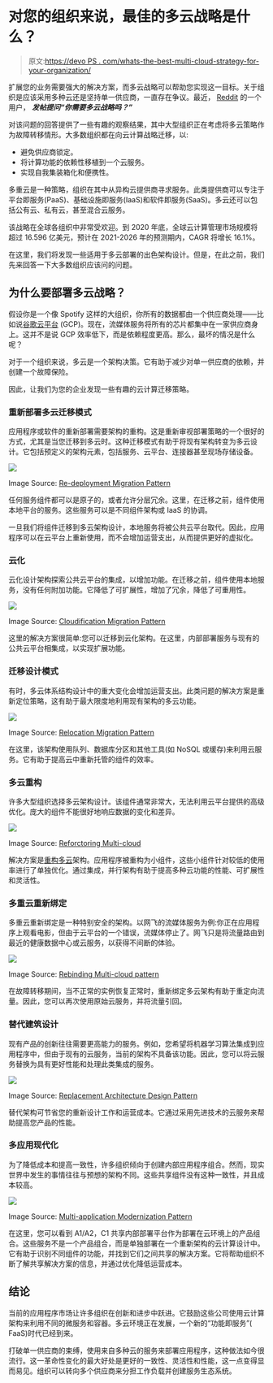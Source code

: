 # 对您的组织来说，最佳的多云战略是什么？

> 原文:[https://devo PS . com/whats-the-best-multi-cloud-strategy-for-your-organization/](https://devops.com/whats-the-best-multi-cloud-strategy-for-your-organization/)

扩展您的业务需要强大的解决方案，而多云战略可以帮助您实现这一目标。关于组织是应该采用多种云还是坚持单一供应商，一直存在争议。最近， [Reddit](https://www.reddit.com/r/devops/comments/ecpjau/do_you_really_need_multicloud_strategy/) 的一个用户， ***发帖提问“你需要多云战略吗？”***

对该问题的回答提供了一些有趣的观察结果，其中大型组织正在考虑将多云策略作为故障转移情形。大多数组织都在向云计算战略迁移，以:

*   避免供应商锁定。
*   将计算功能的依赖性移植到一个云服务。
*   实现自我集装箱化和便携性。

多重云是一种策略，组织在其中从异构云提供商寻求服务。此类提供商可以专注于平台即服务(PaaS)、基础设施即服务(IaaS)和软件即服务(SaaS)。多云还可以包括公有云、私有云，甚至混合云服务。

该战略在全球各组织中非常受欢迎。到 2020 年底，全球云计算管理市场规模将超过 16.596 亿美元，预计在 2021-2026 年的预测期内，CAGR 将增长 16.1%。

在这里，我们将发现一些适用于多云部署的出色架构设计。但是，在此之前，我们先来回答一下大多数组织应该问的问题。

## **为什么要部署多云战略？**

假设你是一个像 Spotify 这样的大组织，你所有的数据都由一个供应商处理——比如说[谷歌云平台](https://cloud.google.com/) (GCP)。现在，流媒体服务将所有的芯片都集中在一家供应商身上。这并不是说 GCP 效率低下，而是依赖程度更高。那么，最坏的情况是什么呢？

对于一个组织来说，多云是一个架构决策。它有助于减少对单一供应商的依赖，并创建一个故障保险。

因此，让我们为您的企业发现一些有趣的云计算迁移策略。

### 重新部署**多云**迁移模式

应用程序或软件的重新部署需要架构的重构。这是重新审视部署策略的一个很好的方式，尤其是当您迁移到多云时。这种迁移模式有助于将现有架构转变为多云设计。它包括预定义的架构元素，包括服务、云平台、连接器甚至现场存储设备。

![](../Images/b0467470038b732e93d0c9096b3bd22b.png)

Image Source: [Re-deployment Migration Pattern](https://spiral.imperial.ac.uk/bitstream/10044/1/40541/7/MigrationPatterns-SPE-final.pdf)

任何服务组件都可以是原子的，或者允许分层冗余。这里，在迁移之前，组件使用本地平台的服务。这些服务可以是不同组件架构或 IaaS 的协调。

一旦我们将组件迁移到多云架构设计，本地服务将被公共云平台取代。因此，应用程序可以在云平台上重新使用，而不会增加运营支出，从而提供更好的虚拟化。

### 云化

云化设计架构探索公共云平台的集成，以增加功能。在迁移之前，组件使用本地服务，没有任何附加功能。它降低了可扩展性，增加了冗余，降低了可重用性。

![](../Images/e6080a0d6903935f21520004d8b97c00.png)

Image Source: [Cloudification Migration Pattern](https://spiral.imperial.ac.uk/bitstream/10044/1/40541/7/MigrationPatterns-SPE-final.pdf)

这里的解决方案很简单:您可以迁移到云化架构。在这里，内部部署服务与现有的公共云平台相集成，以实现扩展功能。

### 迁移设计模式

有时，多云体系结构设计中的重大变化会增加运营支出。此类问题的解决方案是重新定位策略，这有助于最大限度地利用现有架构的多云功能。

![](../Images/8efd8f6255def4c4849d7cde93043792.png)

Image Source: [Relocation Migration Pattern](https://spiral.imperial.ac.uk/bitstream/10044/1/40541/7/MigrationPatterns-SPE-final.pdf)

在这里，该架构使用队列、数据库分区和其他工具(如 NoSQL 或缓存)来利用云服务。它有助于提高云中重新托管的组件的效率。

### 多云重构

许多大型组织选择多云架构设计。该组件通常非常大，无法利用云平台提供的高级优化。庞大的组件不能很好地响应数据的变化和差异。

![](../Images/49ab3ddcc70cd135ffb12c0b9eff1e85.png)

Image Source: [Reforctoring Multi-cloud](https://www.simform.com/multi-cloud-architecture/#mcloudvshcloud)

解决方案是[重构多云](https://www.simform.com/multi-cloud-architecture/#mcloudvshcloud)架构。应用程序被重构为小组件，这些小组件针对较低的使用率进行了单独优化。通过集成，并行架构有助于提高多种云功能的性能、可扩展性和灵活性。

### 多重云重新绑定

多重云重新绑定是一种特别安全的架构。以网飞的流媒体服务为例:你正在应用程序上观看电影，但由于云平台的一个错误，流媒体停止了。网飞只是将流量路由到最近的健康数据中心或云服务，以获得不间断的体验。

![](../Images/d0d9547c7c937ef89de3f14db83a89da.png)

Image Source: [Rebinding Multi-cloud pattern](https://www.simform.com/multi-cloud-architecture/#mcloudvshcloud)

在故障转移期间，当不正常的实例恢复正常时，重新绑定多云架构有助于重定向流量。因此，您可以再次使用原始云服务，并将流量引回。

### 替代建筑设计

现有产品的创新往往需要更高能力的服务。例如，您希望将机器学习算法集成到应用程序中，但由于现有的云服务，当前的架构不具备该功能。因此，您可以将云服务替换为具有更好性能和处理此类集成的服务。

![](../Images/952eb767f534527681b1bdc9686f4836.png)

Image Source: [Replacement Architecture Design Pattern](https://spiral.imperial.ac.uk/bitstream/10044/1/40541/7/MigrationPatterns-SPE-final.pdf)

替代架构可节省您的重新设计工作和运营成本。它通过采用先进技术的云服务来帮助提高您产品的性能。

### 多应用现代化

为了降低成本和提高一致性，许多组织倾向于创建内部应用程序组合。然而，现实世界中发生的事情往往与预想的架构不同。这些共享组件没有这种一致性，并且成本较高。

![](../Images/8f030cc4f892dc2f52ed0d29fd2a0259.png)

Image Source: [Multi-application Modernization Pattern](https://spiral.imperial.ac.uk/bitstream/10044/1/40541/7/MigrationPatterns-SPE-final.pdf)

在这里，您可以看到 A1/A2，C1 共享内部部署平台作为部署在云环境上的产品组合。这些服务不是一个产品组合，而是单独部署在一个重新架构的云计算设计中。它有助于识别不同组件的功能，并找到它们之间共享的解决方案。它将帮助组织不断了解共享解决方案的信息，并通过优化降低运营成本。

## 结论

当前的应用程序市场让许多组织在创新和进步中跃进。它鼓励这些公司使用云计算架构来利用不同的微服务和容器。多云环境正在发展，一个新的“功能即服务”( FaaS)时代已经到来。

打破单一供应商的束缚，使用来自多种云的服务来部署应用程序，这种做法如今很流行。这一革命性变化的最大好处是更好的一致性、灵活性和性能，这一点变得显而易见。组织可以转向多个供应商来分担工作负载并创建服务生态系统。
